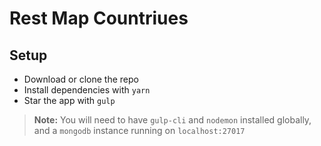 # Rest Map Countriues

## Setup

* Download or clone the repo
* Install dependencies with `yarn`
* Star the app with `gulp`

>**Note:** You will need to have `gulp-cli` and `nodemon` installed globally, and a `mongodb` instance running on `localhost:27017`
